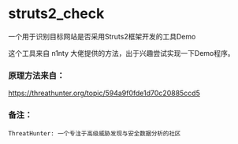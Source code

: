# struts2_check

一个用于识别目标网站是否采用Struts2框架开发的工具Demo

这个工具来自 n1nty 大佬提供的方法，出于兴趣尝试实现一下Demo程序。

### 原理方法来自：
https://threathunter.org/topic/594a9f0fde1d70c20885ccd5

### 备注：
    ThreatHunter: 一个专注于高级威胁发现与安全数据分析的社区

